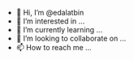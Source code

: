 - 👋 Hi, I’m @edalatbin
- 👀 I’m interested in ...
- 🌱 I’m currently learning ...
- 💞️ I’m looking to collaborate on ...
- 📫 How to reach me ...

<!---
edalatbin/edalatbin is a ✨ special ✨ repository because its `README.md` (this file) appears on your GitHub profile.
You can click the Preview link to take a look at your changes.
--->
